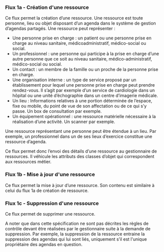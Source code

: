 ### Flux 1a - Création d'une ressource

Ce flux permet la création d’une ressource. Une ressource est toute personne, lieu ou objet disposant d’un agenda dans le système de gestion d’agendas partagés. Une ressource peut représenter :
* Une personne prise en charge : un patient ou une personne prise en charge au niveau sanitaire, médicoadministratif, médico-social ou social.
* Un professionnel : une personne qui participe à la prise en charge d’une autre personne que ce soit au niveau sanitaire, médico-administratif, médico-social ou social.
* Un contact : un membre de la famille ou un proche de la personne prise en charge.
* Une organisation interne : un type de service proposé par un établissement pour lequel une personne prise en charge peut prendre rendez-vous. Il s’agit par exemple d’un service de cardiologie dans un hôpital ou une unité d’échographie dans un centre d’imagerie médicale.
* Un lieu : Informations relatives à une portion déterminée de l’espace, fixe ou mobile, du point de vue de son affectation ou de ce qui s’y passe. Un box de consultation par exemple.
* Un équipement opérationnel : une ressource matérielle nécessaire à la réalisation d’une activité. Un scanner par exemple.

Une ressource représentant une personne peut être étendue à un lieu. Par exemple, un professionnel dans un de ses lieux d’exercice constitue une ressource d’agenda.

Ce flux permet donc l’envoi des détails d’une ressource au gestionnaire de ressources. Il véhicule les attributs des classes d’objet qui correspondent aux ressources métier.

### Flux 1b - Mise à jour d'une ressource

Ce flux permet la mise à jour d’une ressource. Son contenu est similaire à celui du flux 1a de création de ressource.


### Flux 1c - Suppression d'une ressource

Ce flux permet de supprimer une ressource.

A noter que dans cette spécification ne sont pas décrites les règles de contrôle devant être réalisées par le gestionnaire suite à la demande de suppression. Par exemple, la suppression de la ressource entraine la suppression des agendas qui lui sont liés, uniquement s’il est l'unique propriétaire des agendas en question.